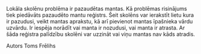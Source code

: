 Lokāla skolēnu problēma ir pazaudētas mantas.
Kā problēmas risinājums tiek piedāvāts pazaudēto mantu reģistrs. Šeit skolēns var ierakstīt lietu kura ir pazudusi, veikt mantas aprakstu, kā arī pievienot mantas īpašnieka vārdu uzvārdu. 
Ir iespēja norādīt vai manta ir nozudusi, vai manta ir atrasta. Ar šāda reģistra palīdzību skolēni var uzzināt vai viņu mantas nav kāds atradis. 

Autors Toms Frēlihs
